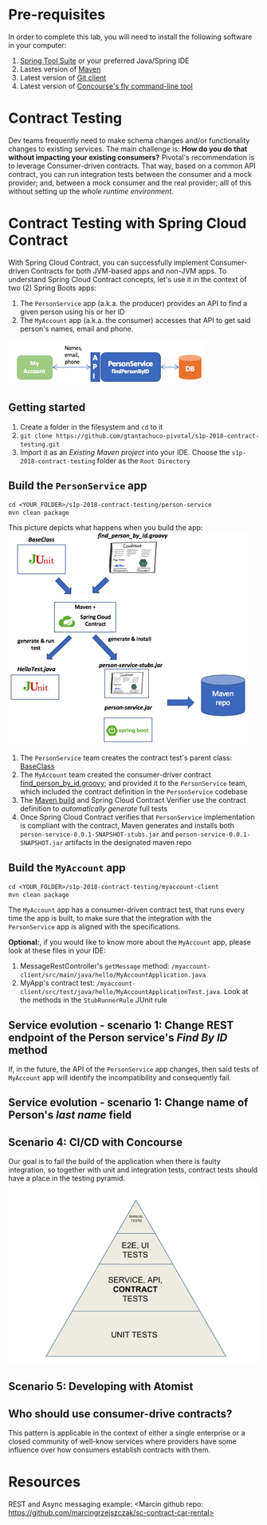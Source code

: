 # Pre-requisites
In order to complete this lab, you will need to install the following software in your computer:
1) [Spring Tool Suite](https://spring.io/tools) or your preferred Java/Spring IDE
1) Lastes version of [Maven](https://maven.apache.org/)
1) Latest version of [Git client](https://git-scm.com/)
1) Latest version of [Concourse's fly command-line tool](https://github.com/concourse/fly)

# Contract Testing
Dev teams frequently need to make schema changes and/or functionality changes to existing services.
The main challenge is: __How do you do that without impacting your existing consumers?__ Pivotal's recommendation is to leverage Consumer-driven contracts. That way, based on a common API contract, you can run integration tests between the consumer and a mock provider; and, between a mock consumer and the real provider; alll of this without setting up the _whole runtime environment_. 

# Contract Testing with Spring Cloud Contract
With Spring Cloud Contract, you can successfully implement Consumer-driven Contracts for both JVM-based apps and non-JVM apps. To understand Spring Cloud Contract concepts, let's use it in the context of two (2) Spring Boots apps:

1) The `PersonService` app (a.k.a. the producer) provides an API to find a given person using his or her ID
1) The `MyAccount` app (a.k.a. the consumer) accesses that API to get said person's names, email and phone. 

![The System](TheSystem.png)

## Getting started
1) Create a folder in the filesystem and `cd` to it
1) `git clone https://github.com/gtantachuco-pivotal/s1p-2018-contract-testing.git`
1) Import it as an _Existing Maven project_ into your IDE. Choose the `s1p-2018-contract-testing` folder as the `Root Directory`

## Build the `PersonService` app
```
cd <YOUR_FOLDER>/s1p-2018-contract-testing/person-service
mvn clean package
```
This picture depicts what happens when you build the app:
![build-person-service](build-person-service.png)

1) The `PersonService` team creates the contract test's parent class: [BaseClass](person-service/src/test/java/hello/BaseClass.java)
1) The `MyAccount` team created the consumer-driver contract [find_person_by_id.groovy](person-service/src/test/resources/contracts/hello/find_person_by_id.groovy); and provided it to the `PersonService` team, which included the contract definition in the `PersonService` codebase
1) The [Maven build](person-service/pom.xml) and Spring Cloud Contract Verifier use the contract definition to _automatically generate_ full tests
1) Once Spring Cloud Contract verifies that `PersonService` implementation is compliant with the contract, Maven generates and installs both `person-service-0.0.1-SNAPSHOT-stubs.jar` and `person-service-0.0.1-SNAPSHOT.jar` artifacts in the designated maven repo

## Build the `MyAccount` app
```
cd <YOUR_FOLDER>/s1p-2018-contract-testing/myaccount-client
mvn clean package
```
The `MyAccount` app has a consumer-driven contract test, that runs every time the app is built, to make sure that the integration with the `PersonService` app is aligned with the specifications. 

__Optional:__, if you would like to know more about the `MyAccount` app, please look at these files in your IDE:
1) MessageRestController's `getMessage` method: `/myaccount-client/src/main/java/hello/MyAccountApplication.java`
1) MyApp's contract test: `/myaccount-client/src/test/java/hello/MyAccountApplicationTest.java`. Look at the methods in the `StubRunnerRule` JUnit rule

## Service evolution - scenario 1: Change REST endpoint of the Person service's _Find By ID_ method
If, in the future, the API of the `PersonService` app changes, then said tests of `MyAccount` app will identify the incompatibility and consequently fail.


## Service evolution - scenario 1: Change name of Person's _last name_ field

## Scenario 4: CI/CD with Concourse
Our goal is to fail the build of the application when there is faulty integration, so together with unit and integration tests, contract tests should have a place in the testing pyramid.
![Test Pyramid](testing_pyramid.png)

## Scenario 5: Developing with Atomist

## Who should use consumer-drive contracts?
This pattern is applicable in the context of either a single enterprise or a closed community of well-know services where providers have some influence over how consumers establish contracts with them.


# Resources
REST and Async messaging example: <Marcin github repo: https://github.com/marcingrzejszczak/sc-contract-car-rental>
